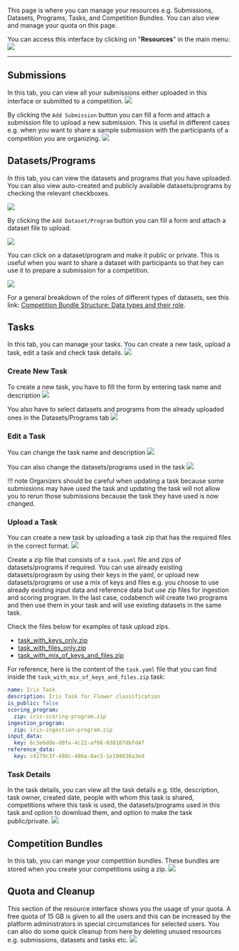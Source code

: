 This page is where you can manage your resources e.g. Submissions, Datasets, Programs, Tasks, and Competition Bundles. You can also view and manage your quota on this page.


You can access this interface by clicking on "**Resources**" in the main menu:
![](_attachments/7013c755-824f-4c12-9c69-ef8ef03025eb_17534367071670744.jpg)


---

## Submissions 
In this tab, you can view all your submissions either uploaded in this interface or submitted to a competition.
![](_attachments/3eb6336a-5f0c-4abc-abd2-a9c4280b0863_17534367073499072.jpg)

By clicking the `Add Submission` button you can fill a form and attach a submission file to upload a new submission. This is useful in different cases e.g. when you want to share a sample submission with the participants of a competition you are organizing.
![](_attachments/fb6ecce8-fdc8-4fff-af33-ad68153ded86_17534367075859904.jpg)


## Datasets/Programs
In this tab,  you can view the datasets and programs that you have uploaded. You can also view auto-created and publicly available datasets/programs by checking the relevant checkboxes. 

![](_attachments/548b326e-5e1b-4688-82c2-fed0a402af21_17534367080187995.jpg)

By clicking the `Add Dataset/Program` button you can fill a form and attach a dataset file to upload.

![](_attachments/b7aba5b0-1eab-4b8c-8f0e-7d463aa20c3b_1753436707984425.jpg)

You can click on a dataset/program and make it public or private. This is useful when you want to share a dataset with participants so that hey can use it to prepare a submission for a competition.

![](_attachments/99ec6090-86bd-4425-8f12-46115e09409d_1753436708048147.jpg)


For a general breakdown of the roles of different types of datasets, see this link: [Competition Bundle Structure: Data types and their role](https://github.com/codalab/competitions-v2/wiki/Competition-Bundle-Structure#data-types-and-their-role).



## Tasks
In this tab, you can manage your tasks. You can create a new task, upload a task, edit a task and check task details.
![](_attachments/fe61c496-4b40-4c6e-bda1-bfa579393987_17534367082532165.jpg)


### Create New Task
To create a new task, you have to fill the form by entering task name and description
![](_attachments/7217bebc-0a9c-45f4-b0e6-2881c8e74a67_1753436708407207.jpg)

You also have to select datasets and programs from the already uploaded ones in the Datasets/Programs tab
![](_attachments/b99658f9-4819-49b2-a272-69503a4361ac_17534367088250148.jpg)



### Edit a Task
You can change the task name and description 
![](_attachments/49fe8121-9cd5-4364-ac5f-f463396ea525_1753436708800273.jpg)

You can also change the datasets/programs used in the task
![](_attachments/b89268e3-bbdd-483c-a595-add9eb5fee7a_17534367089431207.jpg)

!!! note
    Organizers should be careful when updating a task because some submissions may have used the task and updating the task will not allow you to rerun those submissions because the task they have used is now changed.



### Upload a Task
You can create a new task by uploading a task zip that has the required files in the correct format.
![](_attachments/1ffc7805-950e-46ad-adfe-bca8a4b85c70_1753436708942981.jpg)


Create a zip file that consists of a `task.yaml` file and zips of datasets/programs if required. You can use already existing datasets/prograsm by using their keys in the yaml, or upload new datasets/programs or use a mix of keys and files e.g. you choose to use already existing input data and reference data but use zip files for ingestion and scoring program. In the last case, codabench will create two programs and then use them in your task and will use existing datasets in the same task.

Check the files below for examples of task upload zips.

- [task_with_keys_only.zip](https://github.com/user-attachments/files/17597251/task_with_keys_only.zip)
- [task_with_files_only.zip](https://github.com/user-attachments/files/17597252/task_with_files_only.zip)
- [task_with_mix_of_keys_and_files.zip](https://github.com/user-attachments/files/17597265/task_with_mix_of_keys_and_files.zip)

For reference, here is the content of the `task.yaml` file that you can find inside the `task_with_mix_of_keys_and_files.zip` task:
```yaml title="task.yaml"
name: Iris Task
description: Iris Task for Flower classification
is_public: false
scoring_program:
  zip: iris-scoring-program.zip
ingestion_program:
  zip: iris-ingestion-program.zip
input_data:
  key: 6c3e6dde-d0fa-4c22-af66-030187dbfd4f
reference_data:
  key: c4179c3f-498c-486a-8ac5-1e194036a3ed
```


### Task Details
In the task details, you can view all the task details e.g. title, description, task owner, created date, people with whom this task is shared, competitions where this task is used, the datasets/programs used in this task and option to download them, and option to make the task public/private.
![](_attachments/996bf4c7-bccf-44b3-b90d-7513f8d83c0f_17534367093325448.jpg)





## Competition Bundles
In this tab, you can mange your competition bundles. These bundles are stored when you create your competitions using a zip. 
![](_attachments/b6c7f500-f531-4b1c-9b08-86609c197126_17534367096771557.jpg)



## Quota and Cleanup
This section of the resource interface shows you the usage of your quota. A free quota of 15 GB is given to all the users and this can be increased by the platform administrators in special circumstances for selected users. You can also do some quick cleanup from here by deleting unused resources e.g. submissions, datasets and tasks etc.
![](_attachments/e4bcf27a-6af1-4b1a-9802-1af259570619_1753436709645197.jpg)


